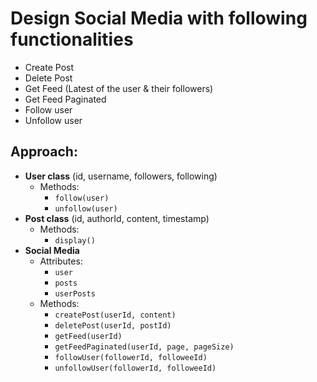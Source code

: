 # Design Social Media with following functionalities

- Create Post
- Delete Post
- Get Feed (Latest of the user & their followers)
- Get Feed Paginated
- Follow user
- Unfollow user

## Approach:
- **User class** (id, username, followers, following) 
  - Methods: 
    - `follow(user)`
    - `unfollow(user)`
- **Post class** (id, authorId, content, timestamp) 
  - Methods: 
    - `display()`
- **Social Media** 
  - Attributes: 
    - `user`
    - `posts`
    - `userPosts`
  - Methods:
    - `createPost(userId, content)`
    - `deletePost(userId, postId)`
    - `getFeed(userId)`
    - `getFeedPaginated(userId, page, pageSize)`
    - `followUser(followerId, followeeId)`
    - `unfollowUser(followerId, followeeId)`
